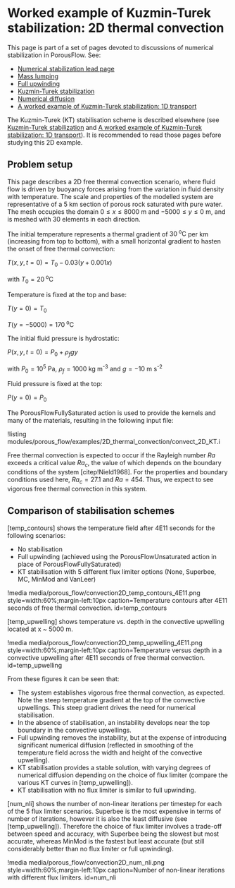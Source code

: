 # Worked example of Kuzmin-Turek stabilization: 2D thermal convection

This page is part of a set of pages devoted to discussions of numerical stabilization in PorousFlow.  See:

- [Numerical stabilization lead page](stabilization.md)
- [Mass lumping](mass_lumping.md)
- [Full upwinding](upwinding.md)
- [Kuzmin-Turek stabilization](kt.md)
- [Numerical diffusion](numerical_diffusion.md)
- [A worked example of Kuzmin-Turek stabilization: 1D transport](kt_worked.md)

The Kuzmin-Turek (KT) stabilisation scheme is described elsewhere (see [Kuzmin-Turek stabilization](kt.md) and [A worked example of Kuzmin-Turek stabilization: 1D transport](kt_worked.md)). It is recommended to read those pages before studying this 2D example.

## Problem setup

This page describes a 2D free thermal convection scenario, where fluid flow is driven by buoyancy forces arising from the variation in fluid density with temperature. The scale and properties of the modelled system are representative of a 5 km section of porous rock saturated with pure water. The mesh occupies the domain $0\leq x \leq 8000$ m and $-5000\leq y \leq 0$ m, and is meshed with 30 elements in each direction.

The initial temperature represents a thermal gradient of $30^\textrm{ o}\textrm{C}$ per km (increasing from top to bottom), with a small horizontal gradient to hasten the onset of free thermal convection:

$T(x,y,t=0)=T_0-0.03(y+0.001x)$

with $T_0=20^\textrm{ o}\textrm{C}$

Temperature is fixed at the top and base:

$T(y=0)=T_0$

$T(y=-5000)=170^\textrm{ o}\textrm{C}$

The initial fluid pressure is hydrostatic:

$P(x,y,t=0) = P_0 + \rho_f g y$

with $P_0=10^5 \textrm{ Pa}$, 
$\rho_f = 1000 \textrm{ kg m}^\textrm{-3}$ 
and $g = -10 \textrm{ m s}^\textrm{-2}$

Fluid pressure is fixed at the top:

$P(y=0)=P_0$

The PorousFlowFullySaturated action is used to provide the kernels and many of the materials, resulting in the following input file:

!listing modules/porous_flow/examples/2D_thermal_convection/convect_2D_KT.i

Free thermal convection is expected to occur if the Rayleigh number $Ra$ exceeds a critical value $Ra_c$, the value of which depends on the boundary conditions of the system [citep!Nield1968]. For the properties and boundary conditions used here, $Ra_c=27.1$ and $Ra=454$. Thus, we expect to see vigorous free thermal convection in this system.

## Comparison of stabilisation schemes

[temp_contours] shows the temperature field after 4E11 seconds for the following scenarios:

- No stabilisation
- Full upwinding (achieved using the PorousFlowUnsaturated action in place of PorousFlowFullySaturated)
- KT stabilisation with 5 different flux limiter options (None, Superbee, MC, MinMod and VanLeer)

!media media/porous_flow/convection2D_temp_contours_4E11.png style=width:60%;margin-left:10px caption=Temperature contours after 4E11 seconds of free thermal convection.  id=temp_contours

[temp_upwelling] shows temperature vs. depth in the convective upwelling located at x ~ 5000 m.

!media media/porous_flow/convection2D_temp_upwelling_4E11.png style=width:60%;margin-left:10px caption=Temperature versus depth in a convective upwelling after 4E11 seconds of free thermal convection.  id=temp_upwelling

From these figures it can be seen that:

- The system establishes vigorous free thermal convection, as expected. Note the steep temperature gradient at the top of the convective upwellings. This steep gradient drives the need for numerical stabilisation.
- In the absence of stabilisation, an instability develops near the top boundary in the convective upwellings.
- Full upwinding removes the instability, but at the expense of introducing significant numerical diffusion (reflected in smoothing of the temperature field across the width and height of the convective upwelling).
- KT stabilisation provides a stable solution, with varying degrees of numerical diffusion depending on the choice of flux limiter (compare the various KT curves in [temp_upwelling]).
- KT stabilisation with no flux limiter is similar to full upwinding.

[num_nli] shows the number of non-linear iterations per timestep for each of the 5 flux limiter scenarios. Superbee is the most expensive in terms of number of iterations, however it is also the least diffusive (see [temp_upwelling]). Therefore the choice of flux limiter involves a trade-off between speed and accuracy, with Superbee being the slowest but most accurate, whereas MinMod is the fastest but least accurate (but still considerably better than no flux limiter or full upwinding).

!media media/porous_flow/convection2D_num_nli.png style=width:60%;margin-left:10px caption=Number of non-linear iterations with different flux limiters.  id=num_nli



